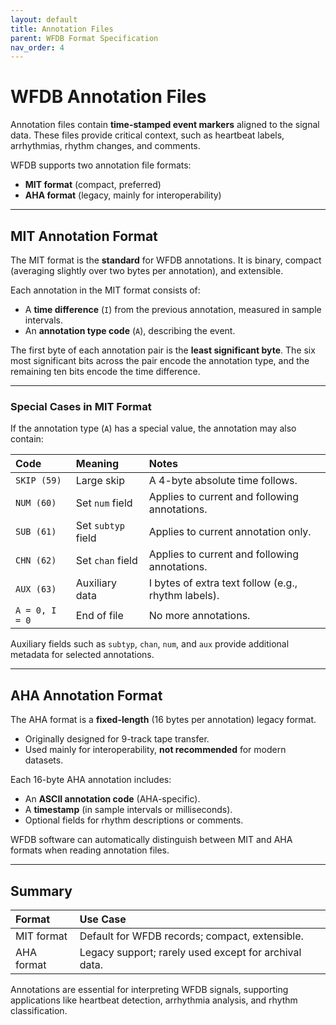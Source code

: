 ```yaml
---
layout: default
title: Annotation Files
parent: WFDB Format Specification
nav_order: 4
---
```


# WFDB Annotation Files

Annotation files contain **time-stamped event markers** aligned to the signal data.  These files provide critical context, such as heartbeat labels, arrhythmias, rhythm changes, and comments.

WFDB supports two annotation file formats:

- **MIT format** (compact, preferred)
- **AHA format** (legacy, mainly for interoperability)

---

## MIT Annotation Format

The MIT format is the **standard** for WFDB annotations.  It is binary, compact (averaging slightly over two bytes per annotation), and extensible.

Each annotation in the MIT format consists of:

- A **time difference** (`I`) from the previous annotation, measured in sample intervals.
- An **annotation type code** (`A`), describing the event.

The first byte of each annotation pair is the **least significant byte**.  The six most significant bits across the pair encode the annotation type, and the remaining ten bits encode the time difference.

---

### Special Cases in MIT Format

If the annotation type (`A`) has a special value, the annotation may also contain:

| Code | Meaning | Notes |
|:-----|:--------|:------|
| `SKIP (59)` | Large skip | A 4-byte absolute time follows. |
| `NUM (60)` | Set `num` field | Applies to current and following annotations. |
| `SUB (61)` | Set `subtyp` field | Applies to current annotation only. |
| `CHN (62)` | Set `chan` field | Applies to current and following annotations. |
| `AUX (63)` | Auxiliary data | I bytes of extra text follow (e.g., rhythm labels). |
| `A = 0, I = 0` | End of file | No more annotations. |

Auxiliary fields such as `subtyp`, `chan`, `num`, and `aux` provide additional metadata for selected annotations.

---

## AHA Annotation Format

The AHA format is a **fixed-length** (16 bytes per annotation) legacy format.

- Originally designed for 9-track tape transfer.
- Used mainly for interoperability, **not recommended** for modern datasets.

Each 16-byte AHA annotation includes:

- An **ASCII annotation code** (AHA-specific).
- A **timestamp** (in sample intervals or milliseconds).
- Optional fields for rhythm descriptions or comments.

WFDB software can automatically distinguish between MIT and AHA formats when reading annotation files.

---

## Summary

| Format | Use Case |
|:-------|:---------|
| MIT format | Default for WFDB records; compact, extensible. |
| AHA format | Legacy support; rarely used except for archival data. |

Annotations are essential for interpreting WFDB signals, supporting applications like heartbeat detection, arrhythmia analysis, and rhythm classification.
